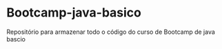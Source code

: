 # Bootcamp-java-basico
Repositório para armazenar todo o código do curso de Bootcamp de java bascio
